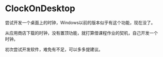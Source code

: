 # ClockOnDesktop
尝试开发一个桌面上的时钟，Windows以前的版本似乎有这个功能，现在没了。

从应用商店下载的时钟，没有置顶功能，就打算借课程作业的契机，自己开发一个时钟。

初次尝试开发软件，难免有不足，可以多多提建议。
